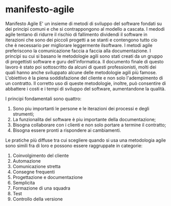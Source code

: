 # manifesto-agile
Manifesto Agile
E' un insieme di metodi di sviluppo del software fondati su dei principi comuni e che si contrappongono al modello a cascata.
I medodi agile tentano di ridurre il rischio di fallimento dividendi il software in iterazioni che sono dei piccoli progetti a se stanti e contengono tutto cio che è necessario per migliorare leggermente ilsoftware.
I metodi agile preferiscono la comunicazione faccia a faccia alla documentazione.
I principi su cui si basano le metodologie agili sono stati creati da un gruppo di progettisti software e guru dell'informatica. Il documento finale di questo lavoro è stato poi sottoscritto da alcuni di questi professionisti, molti dei quali hanno anche sviluppato alcune delle metodologie agili più famose.
L'obiettivo è la piena soddisfazione del cliente e non solo l'adempimento di un contratto. Il corretto uso di queste metodologie, inoltre, può consentire di abbattere i costi e i tempi di sviluppo del software, aumentandone la qualità.

I principi fondamentali sono quattro:
1.	Sono piu importanti le persone e le iterazioni dei processi e degli strumenti;
2.	La funzionalita del software è piu importante della documentazione;
3.	Bisogna collaborare con i clienti e non solo portare a termine il contratto;
4.	Bisogna essere pronti a rispondere ai cambiamenti.

Le pratiche più diffuse tra cui scegliere quando si usa una metodologia agile sono simili fra di loro e possono essere raggruppate in categorie:
1.	Coinvolgimento del cliente
2.	Automazione
3.	Comunicazione stretta
4.	Consegne frequenti
5.	Progettazione e documentazione
6.	Semplicita
7.	Formazione di una squadra
8.	Test
9.	Controllo della versione
